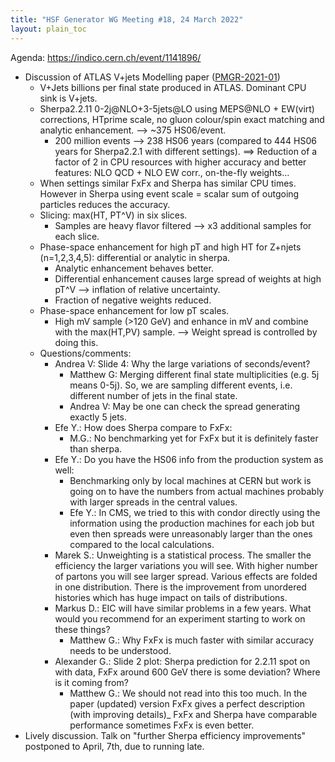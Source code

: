 ```yaml
---
title: "HSF Generator WG Meeting #18, 24 March 2022"
layout: plain_toc
---
```


Agenda: <https://indico.cern.ch/event/1141896/>

- Discussion of ATLAS V+jets Modelling paper
  ([PMGR-2021-01](https://arxiv.org/abs/2112.09588))
  - V+Jets billions per final state produced in ATLAS. Dominant CPU sink is
    V+jets.
  - Sherpa2.2.11 0-2j@NLO+3-5jets@LO using MEPS@NLO + EW(virt) corrections,
    HTprime scale, no gluon colour/spin exact matching and analytic enhancement.
    --> ~375 HS06/event.
    - 200 million events --> 238 HS06 years (compared to 444 HS06 years for
      Sherpa2.2.1 with different settings). ==> Reduction of a factor of 2 in
      CPU resources with higher accuracy and better features: NLO QCD + NLO EW
      corr., on-the-fly weights...
  - When settings similar FxFx and Sherpa has similar CPU times. However in
    Sherpa using event scale = scalar sum of outgoing particles reduces the
    accuracy.
  - Slicing: max(HT, PT^V) in six slices.
    - Samples are heavy flavor filtered --> x3 additional samples for each
      slice.
  - Phase-space enhancement for high pT and high HT for Z+njets (n=1,2,3,4,5):
    differential or analytic in sherpa.
    - Analytic enhancement behaves better.
    - Differential enhancement causes large spread of weights at high pT^V -->
      inflation of relative uncertainty.
    - Fraction of negative weights reduced.
  - Phase-space enhancement for low pT scales.
    - High mV sample (>120 GeV) and enhance in mV and combine with the
      max(HT,PV) sample. --> Weight spread is controlled by doing this.
  - Questions/comments:
    - Andrea V: Slide 4: Why the large variations of seconds/event?
      - Matthew G: Merging different final state multiplicities (e.g. 5j means
        0-5j). So, we are sampling different events, i.e. different number of
        jets in the final state.
      - Andrea V: May be one can check the spread generating exactly 5 jets.
    - Efe Y.: How does Sherpa compare to FxFx:
      - M.G.: No benchmarking yet for FxFx but it is definitely faster than
        sherpa.
    - Efe Y.: Do you have the HS06 info from the production system as well:
      - Benchmarking only by local machines at CERN but work is going on to have
        the numbers from actual machines probably with larger spreads in the
        central values.
      - Efe Y.: In CMS, we tried to this with condor directly using the
        information using the production machines for each job but even then
        spreads were unreasonably larger than the ones compared to the local
        calculations.
    - Marek S.: Unweighting is a statistical process. The smaller the efficiency
      the larger variations you will see. With higher number of partons you will
      see larger spread. Various effects are folded in one distribution. There
      is the improvement from unordered histories which has huge impact on tails
      of distributions.
    - Markus D.: EIC will have similar problems in a few years. What would you
      recommend for an experiment starting to work on these things?
      - Matthew G.: Why FxFx is much faster with similar accuracy needs to be
        understood.
    - Alexander G.: Slide 2 plot: Sherpa prediction for 2.2.11 spot on with
      data, FxFx around 600 GeV there is some deviation? Where is it coming
      from?
      - Matthew G.: We should not read into this too much. In the paper
        (updated) version FxFx gives a perfect description (with improving
        details)\_ FxFx and Sherpa have comparable performance sometimes FxFx is
        even better.
- Lively discussion. Talk on "further Sherpa efficiency improvements" postponed
  to April, 7th, due to running late.
